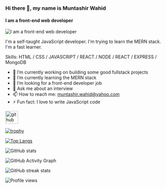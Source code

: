 ### Hi there 👋, my name is Muntashir Wahid
#### I am a front-end web developer
![I am a front-end web developer](https://arturssmirnovs.github.io/github-profile-readme-generator/images/banner.png)

I'm a self-taught JavaScript developer. I'm trying to learn the MERN stack. I'm a fast learner.

Skills: HTML / CSS / JAVASCRIPT / REACT / NODE / REACT / EXPRESS / MongoDB

- 🔭 I’m currently working on building some good fullstack projects 
- 🌱 I’m currently learning the MERN stack 
- 🤔 I’m looking for a front-end developer job 
- 💬 Ask me about an interview 
- 📫 How to reach me: muntashir.wahid@yahoo.com 
- ⚡ Fun fact: I love to write JavaScript code 


[<img src='https://cdn.jsdelivr.net/npm/simple-icons@3.0.1/icons/github.svg' alt='github' height='40'>](https://github.com/muntashir-wahid)  

[![trophy](https://github-profile-trophy.vercel.app/?username=muntashir-wahid)](https://github.com/ryo-ma/github-profile-trophy)

[![Top Langs](https://github-readme-stats.vercel.app/api/top-langs/?username=muntashir-wahid)](https://github.com/anuraghazra/github-readme-stats)

![GitHub stats](https://github-readme-stats.vercel.app/api?username=muntashir-wahid&show_icons=true)  

![GitHub Activity Graph](https://activity-graph.herokuapp.com/graph?username=muntashir-wahid)  

![GitHub streak stats](https://github-readme-streak-stats.herokuapp.com/?user=muntashir-wahid)  

![Profile views](https://gpvc.arturio.dev/muntashir-wahid)  

